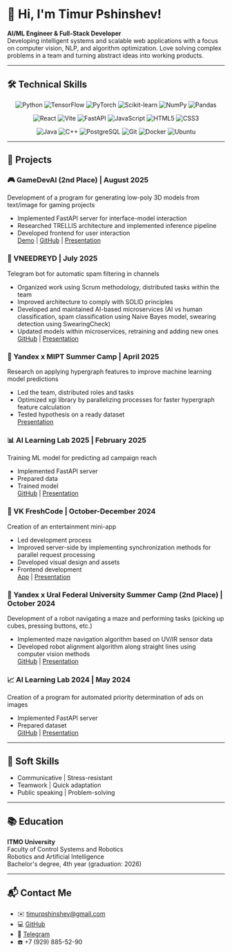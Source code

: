 # 👋 Hi, I'm Timur Pshinshev!

**AI/ML Engineer & Full-Stack Developer**  
Developing intelligent systems and scalable web applications with a focus on computer vision, NLP, and algorithm optimization. Love solving complex problems in a team and turning abstract ideas into working products.

---

## 🛠️ Technical Skills

<div align="center">
  
  ![Python](https://img.shields.io/badge/Python-3776AB?style=for-the-badge&logo=python&logoColor=white)
  ![TensorFlow](https://img.shields.io/badge/TensorFlow-FF6F00?style=for-the-badge&logo=tensorflow&logoColor=white)
  ![PyTorch](https://img.shields.io/badge/PyTorch-EE4C2C?style=for-the-badge&logo=pytorch&logoColor=white)
  ![Scikit-learn](https://img.shields.io/badge/scikit--learn-F7931E?style=for-the-badge&logo=scikit-learn&logoColor=white)
  ![NumPy](https://img.shields.io/badge/NumPy-013243?style=for-the-badge&logo=numpy&logoColor=white)
  ![Pandas](https://img.shields.io/badge/Pandas-150458?style=for-the-badge&logo=pandas&logoColor=white)

  ![React](https://img.shields.io/badge/React-61DAFB?style=for-the-badge&logo=react&logoColor=black)
  ![Vite](https://img.shields.io/badge/Vite-646CFF?style=for-the-badge&logo=vite&logoColor=white)
  ![FastAPI](https://img.shields.io/badge/FastAPI-009688?style=for-the-badge&logo=fastapi&logoColor=white)
  ![JavaScript](https://img.shields.io/badge/JavaScript-F7DF1E?style=for-the-badge&logo=javascript&logoColor=black)
  ![HTML5](https://img.shields.io/badge/HTML5-E34F26?style=for-the-badge&logo=html5&logoColor=white)
  ![CSS3](https://img.shields.io/badge/CSS3-1572B6?style=for-the-badge&logo=css3&logoColor=white)

  ![Java](https://img.shields.io/badge/Java-007396?style=for-the-badge&logo=java&logoColor=white)
  ![C++](https://img.shields.io/badge/C%2B%2B-00599C?style=for-the-badge&logo=c%2B%2B&logoColor=white)
  ![PostgreSQL](https://img.shields.io/badge/PostgreSQL-4169E1?style=for-the-badge&logo=postgresql&logoColor=white)
  ![Git](https://img.shields.io/badge/Git-F05032?style=for-the-badge&logo=git&logoColor=white)
  ![Docker](https://img.shields.io/badge/Docker-2496ED?style=for-the-badge&logo=docker&logoColor=white)
  ![Ubuntu](https://img.shields.io/badge/Ubuntu-E95420?style=for-the-badge&logo=ubuntu&logoColor=white)

</div>

---

## 🌟 Projects

### 🎮 GameDevAI (2nd Place) | August 2025
Development of a program for generating low-poly 3D models from text/image for gaming projects  
- Implemented FastAPI server for interface-model interaction  
- Researched TRELLIS architecture and implemented inference pipeline  
- Developed frontend for user interaction  
[Demo](link) | [GitHub](link) | [Presentation](link)

### 🤖 VNEEDREYD | July 2025
Telegram bot for automatic spam filtering in channels  
- Organized work using Scrum methodology, distributed tasks within the team  
- Improved architecture to comply with SOLID principles  
- Developed and maintained AI-based microservices (AI vs human classification, spam classification using Naive Bayes model, swearing detection using SwearingCheck)  
- Updated models within microservices, retraining and adding new ones  
[GitHub](link) | [Presentation](link)

### 🚀 Yandex x MIPT Summer Camp | April 2025
Research on applying hypergraph features to improve machine learning model predictions  
- Led the team, distributed roles and tasks  
- Optimized xgi library by parallelizing processes for faster hypergraph feature calculation  
- Tested hypothesis on a ready dataset  
[Presentation](link)

### 📊 AI Learning Lab 2025 | February 2025
Training ML model for predicting ad campaign reach  
- Implemented FastAPI server  
- Prepared data  
- Trained model  
[GitHub](link) | [Presentation](link)

### 🎨 VK FreshCode | October-December 2024
Creation of an entertainment mini-app  
- Led development process  
- Improved server-side by implementing synchronization methods for parallel request processing  
- Developed visual design and assets  
- Frontend development  
[App](link) | [Presentation](link)

### 🤖 Yandex x Ural Federal University Summer Camp (2nd Place) | October 2024
Development of a robot navigating a maze and performing tasks (picking up cubes, pressing buttons, etc.)  
- Implemented maze navigation algorithm based on UV/IR sensor data  
- Developed robot alignment algorithm along straight lines using computer vision methods  
[GitHub](link) | [Presentation](link)

### 📈 AI Learning Lab 2024 | May 2024
Creation of a program for automated priority determination of ads on images  
- Implemented FastAPI server  
- Prepared dataset  
[GitHub](link) | [Presentation](link)

---

## 💬 Soft Skills
- Communicative | Stress-resistant  
- Teamwork | Quick adaptation  
- Public speaking | Problem-solving

---

## 📚 Education
**ITMO University**  
Faculty of Control Systems and Robotics  
Robotics and Artificial Intelligence  
Bachelor's degree, 4th year (graduation: 2026)

---

## 📬 Contact Me
- ✉️ [timurpshinshev@gmail.com](mailto:timurpshinshev@gmail.com)
- 💻 [GitHub](https://github.com/TimurPshITMO)
- 📱 [Telegram](https://t.me/annoying_rusk)
- ☎️ +7 (929) 885-52-90
